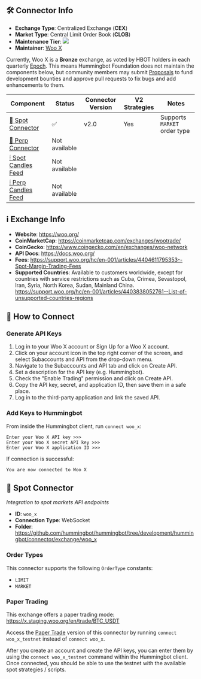 ## 🛠 Connector Info

- **Exchange Type**: Centralized Exchange (**CEX**)
- **Market Type**: Central Limit Order Book (**CLOB**)
- **Maintenance Tier**: ![](https://img.shields.io/static/v1?label=Hummingbot&message=BRONZE&color=green)
- **Maintainer**: [Woo X](https://woo.org/)

Currently, Woo X is a **Bronze** exchange, as voted by HBOT holders in each quarterly [Epoch](/governance/epochs). This
means Hummingbot Foundation does not maintain the components below, but community members may
submit [Proposals](/governance/proposals) to fund development bounties and approve pull requests to fix bugs and add
enhancements to them.

| Component | Status | Connector Version | V2 Strategies | Notes | 
| --------- | ------ | ----------------- |  ------------ | ----- |
| [🔀 Spot Connector](#spot-connector)       | ✅    | v2.0 | Yes         | Supports `MARKET` order type 
| [🔀 Perp Connector](#perp-connector)       | Not available |
| [🕯 Spot Candles Feed](#spot-candles-feed) | Not available |
| [🕯 Perp Candles Feed](#perp-candles-feed) | Not available |

## ℹ️ Exchange Info

- **Website**: <https://woo.org/>
- **CoinMarketCap**: <https://coinmarketcap.com/exchanges/wootrade/>
- **CoinGecko**: <https://www.coingecko.com/en/exchanges/woo-network>
- **API Docs**: <https://docs.woo.org/>
- **Fees**: <https://support.woo.org/hc/en-001/articles/4404611795353--Spot-Margin-Trading-Fees>
- **Supported Countries**: Available to customers worldwide, except for countries with service restrictions such as
  Cuba, Crimea, Sevastopol, Iran, Syria, North Korea, Sudan, Mainland
  China. <https://support.woo.org/hc/en-001/articles/4403838052761--List-of-unsupported-countries-regions>

## 🔑 How to Connect

### Generate API Keys

1. Log in to your Woo X account or Sign Up for a Woo X account.
2. Click on your account icon in the top right corner of the screen, and select Subaccounts and API from the drop-down menu.
3. Navigate to the Subaccounts and API tab and click on Create API.
4. Set a description for the API key (e.g. Hummingbot).
5. Check the "Enable Trading" permission and click on Create API.
6. Copy the API key, secret, and application ID, then save them in a safe place.
7. Log in to the third-party application and link the saved API.

### Add Keys to Hummingbot

From inside the Hummingbot client, run `connect woo_x`:

```
Enter your Woo X API key >>>
Enter your Woo X secret API key >>>
Enter your Woo X application ID >>>
```

If connection is successful:

```
You are now connected to Woo X
```

## 🔀 Spot Connector

*Integration to spot markets API endpoints*

- **ID**: `woo_x`
- **Connection Type**: WebSocket
- **Folder**: <https://github.com/hummingbot/hummingbot/tree/development/hummingbot/connector/exchange/woo_x>

### Order Types

This connector supports the following `OrderType` constants:

- `LIMIT`
- `MARKET`

### Paper Trading

This exchange offers a paper trading mode: <https://x.staging.woo.org/en/trade/BTC_USDT>

Access the [Paper Trade](/global-configs/paper-trade/) version of this connector by running `connect woo_x_testnet`
instead of `connect woo_x`.

After you create an account and create the API keys, you can enter them by using the `connect woo_x_testnet` command
within the Hummingbot client. Once connected, you should be able to use the testnet with the available spot strategies /
scripts. 
